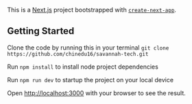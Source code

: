 This is a [Next.js](https://nextjs.org/) project bootstrapped with [`create-next-app`](https://github.com/vercel/next.js/tree/canary/packages/create-next-app).

## Getting Started

Clone the code by running this in your terminal `git clone https://github.com/chinedu16/savannah-tech.git`

Run `npm install` to install node project dependencies

Run `npm run dev` to startup the project on your local device

Open [http://localhost:3000](http://localhost:3000) with your browser to see the result.